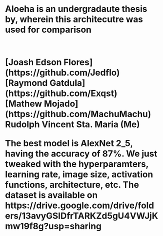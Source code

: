 <h1>Aloeha is an undergradaute thesis by, wherein this architecutre was used for comparison<h1>
 <br>
[Joash Edson Flores](https://github.com/Jedflo)
   <br>
[Raymond Gatdula](https://github.com/Exqst)
   <br>
[Mathew Mojado](https://github.com/MachuMachu)
   <br>
Rudolph Vincent Sta. Maria (Me)
   <br>
<p>
The best model is AlexNet 2_5, having the accuracy of 87%. We just tweaked with the hyperparamters, learning rate, image size, activation functions, architecture, etc. The dataset is available on https://drive.google.com/drive/folders/13avyGSIDfrTARKZd5gU4VWJjKmw19f8g?usp=sharing
<p>
